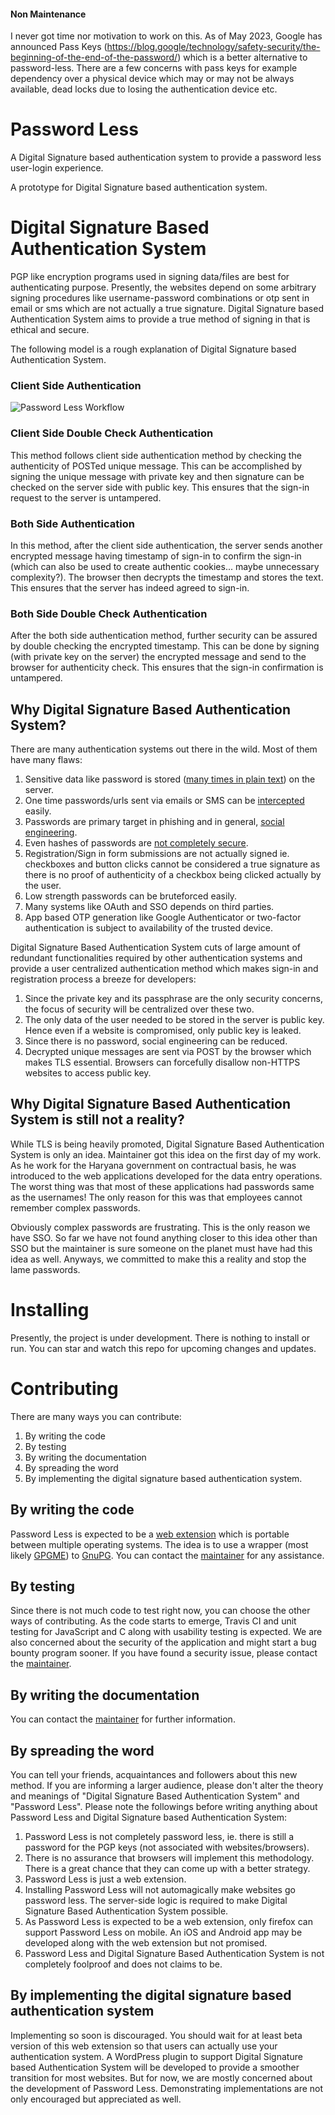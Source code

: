 #### Non Maintenance
I never got time nor motivation to work on this. As of May 2023, Google has announced Pass Keys (https://blog.google/technology/safety-security/the-beginning-of-the-end-of-the-password/) which is a better alternative to password-less. There are a few concerns with pass keys for example dependency over a physical device which may or may not be always available, dead locks due to losing the authentication device etc.

# Password Less
A Digital Signature based authentication system to provide a password less user-login experience.

A prototype for Digital Signature based authentication system.

# Digital Signature Based Authentication System
PGP like encryption programs used in signing data/files are best for authenticating purpose. Presently, the websites depend on some arbitrary signing procedures like username-password combinations or otp sent in email or sms which are not actually a true signature. Digital Signature based Authentication System aims to provide a true method of signing in that is ethical and secure. 

The following model is a rough explanation of Digital Signature based Authentication System.

### Client Side Authentication
![Password Less Workflow](passwordless.png)

### Client Side Double Check Authentication
This method follows client side authentication method by checking the authenticity of POSTed unique message. This can be accomplished by signing the unique message with private key and then signature can be checked on the server side with public key. This ensures that the sign-in request to the server is untampered.

### Both Side Authentication
In this method, after the client side authentication, the server sends another encrypted message having timestamp of sign-in to confirm the sign-in (which can also be used to create authentic cookies... maybe unnecessary complexity?). The browser then decrypts the timestamp and stores the text. This ensures that the server has indeed agreed to sign-in.

### Both Side Double Check Authentication
After the both side authentication method, further security can be assured by double checking the encrypted timestamp. This can be done by signing (with private key on the server) the encrypted message and send to the browser for authenticity check. This ensures that the sign-in confirmation is untampered.

## Why Digital Signature Based Authentication System?
There are many authentication systems out there in the wild. Most of them have many flaws:

1. Sensitive data like password is stored ([many times in plain text](http://plaintextoffenders.com/about/)) on the server.
2. One time passwords/urls sent via emails or SMS can be [intercepted](https://www.reddit.com/r/announcements/comments/93qnm5/we_had_a_security_incident_heres_what_you_need_to/) easily.
3. Passwords are primary target in phishing and in general, [social engineering](https://en.wikipedia.org/wiki/Social_engineering_(security)).
4. Even hashes of passwords are [not completely secure](https://en.wikipedia.org/wiki/MD5#Security).
5. Registration/Sign in form submissions are not actually signed ie. checkboxes and button clicks cannot be considered a true signature as there is no proof of authenticity of a checkbox being clicked actually by the user.
6. Low strength passwords can be bruteforced easily.
7. Many systems like OAuth and SSO depends on third parties.
8. App based OTP generation like Google Authenticator or two-factor authentication is subject to availability of the trusted device.

Digital Signature Based Authentication System cuts of large amount of redundant functionalities required by other authentication systems and provide a user centralized authentication method which makes sign-in and registration process a breeze for developers:

1. Since the private key and its passphrase are the only security concerns, the focus of security will be centralized over these two.
2. The only data of the user needed to be stored in the server is public key. Hence even if a website is compromised, only public key is leaked.
3. Since there is no password, social engineering can be reduced.
4. Decrypted unique messages are sent via POST by the browser which makes TLS essential. Browsers can forcefully disallow non-HTTPS websites to access public key.

## Why Digital Signature Based Authentication System is still not a reality?
While TLS is being heavily promoted, Digital Signature Based Authentication System is only an idea. Maintainer got this idea on the first day of my work. As he work for the Haryana government on contractual basis, he was introduced to the web applications developed for the data entry operations. The worst thing was that most of these applications had passwords same as the usernames! The only reason for this was that employees cannot remember complex passwords.

Obviously complex passwords are frustrating. This is the only reason we have SSO. So far we have not found anything closer to this idea other than SSO but the maintainer is sure someone on the planet must have had this idea as well. Anyways, we committed to make this a reality and stop the lame passwords.

# Installing
Presently, the project is under development. There is nothing to install or run. You can star and watch this repo for upcoming changes and updates.

# Contributing
There are many ways you can contribute:
1. By writing the code
2. By testing
3. By writing the documentation
4. By spreading the word
5. By implementing the digital signature based authentication system.

## By writing the code
Password Less is expected to be a [web extension](https://developer.mozilla.org/en-US/docs/Mozilla/Add-ons/WebExtensions) which is portable between multiple operating systems. The idea is to use a wrapper (most likely [GPGME](https://www.gnupg.org/software/gpgme/index.html)) to [GnuPG](https://www.gnupg.org/). You can contact the [maintainer](https://twitter.com/0xcrypto) for any assistance.

## By testing 
Since there is not much code to test right now, you can choose the other ways of contributing. As the code starts to emerge, Travis CI and unit testing for JavaScript and C along with usability testing is expected. We are also concerned about the security of the application and might start a bug bounty program sooner. If you have found a security issue, please contact the [maintainer](https://twitter.com/0xcrypto).

## By writing the documentation
You can contact the [maintainer](https://twitter.com/0xcrypto) for further information.

## By spreading the word
You can tell your friends, acquaintances and followers about this new method. If you are informing a larger audience, please don't alter the theory and meanings of "Digital Signature Based Authentication System" and "Password Less". Please note the followings before writing anything about Password Less and Digital Signature based Authentication System:

1. Password Less is not completely password less, ie. there is still a password for the PGP keys (not associated with websites/browsers).
2. There is no assurance that browsers will implement this methodology. There is a great chance that they can come up with a better strategy.
3. Password Less is just a web extension.
4. Installing Password Less will not automagically make websites go password less. The server-side logic is required to make Digital Signature Based Authentication System possible.
5. As Password Less is expected to be a web extension, only firefox can support Password Less on mobile. An iOS and Android app may be developed along with the web extension but not promised.
6. Password Less and Digital Signature Based Authentication System is not completely foolproof and does not claims to be.

## By implementing the digital signature based authentication system
Implementing so soon is discouraged. You should wait for at least beta version of this web extension so that users can actually use your authentication system. A WordPress plugin to support Digital Signature based Authentication System will be developed to provide a smoother transition for most websites. But for now, we are mostly concerned about the development of Password Less.  Demonstrating implementations are not only encouraged but appreciated as well. 
